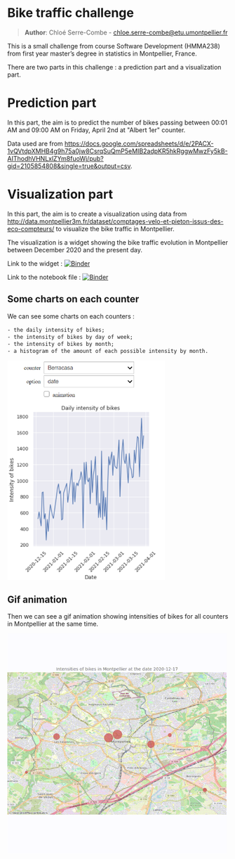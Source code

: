 # Bike traffic challenge

> **Author**: Chloé Serre-Combe - chloe.serre-combe@etu.umontpellier.fr

This is a small challenge from course Software Development (HMMA238) from first year master’s degree in statistics in Montpellier, France.

There are two parts in this challenge : a prediction part and a visualization part.

# Prediction part

In this part, the aim is to predict the number of bikes passing between 00:01 AM and 09:00 AM on Friday, April 2nd at "Albert 1er" counter.

Data used are from https://docs.google.com/spreadsheets/d/e/2PACX-1vQVtdpXMHB4g9h75a0jw8CsrqSuQmP5eMIB2adpKR5hkRggwMwzFy5kB-AIThodhVHNLxlZYm8fuoWj/pub?gid=2105854808&single=true&output=csv.

# Visualization part

In this part, the aim is to create a visualization using data from http://data.montpellier3m.fr/dataset/comptages-velo-et-pieton-issus-des-eco-compteurs/ to visualize the bike traffic in Montpellier. 

The visualization is a widget showing the bike traffic evolution in Montpellier between December 2020 and the present day.  

Link to the widget : 
[![Binder](https://mybinder.org/badge_logo.svg)](https://hub.gke2.mybinder.org/user/chloesrcb-bike_challenge-oz3vs4wy/voila/render/Visualization/widget.ipynb)

Link to the notebook file :
[![Binder](https://mybinder.org/badge_logo.svg)](https://mybinder.org/v2/gh/chloesrcb/bike_challenge/main?filepath=Visualization%2Fwidget.ipynb)


## Some charts on each counter

We can see some charts on each counters : 

    - the daily intensity of bikes;
    - the intensity of bikes by day of week;
    - the intensity of bikes by month;
    - a histogram of the amount of each possible intensity by month.  

[<img src="Visualization/bikevisualization/images/vis.png" height="500">](https://hub.gke2.mybinder.org/user/chloesrcb-bike_challenge-oz3vs4wy/voila/render/Visualization/widget.ipynb)

## Gif animation   
Then we can see a gif animation showing intensities of bikes for all counters in Montpellier at the same time.  

[<img src="Visualization/bikevisualization/images/bike_gif.gif" height="500">](https://hub.gke2.mybinder.org/user/chloesrcb-bike_challenge-oz3vs4wy/voila/render/Visualization/widget.ipynb)


